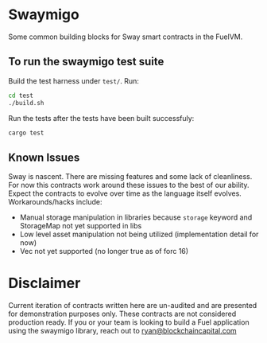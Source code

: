 # Swaymigo 
Some common building blocks for Sway smart contracts in the FuelVM.



## To run the swaymigo test suite 

Build the test harness under `test/`. Run: 
``` sh
cd test
./build.sh
```

Run the tests after the tests have been built successfuly: 
``` sh 
cargo test 
```


## Known Issues
Sway is nascent. There are missing features and some lack of cleanliness. For now this contracts work around these issues to the best of our ability. Expect the contracts to evolve over time as the language itself evolves.
Workarounds/hacks include: 
- Manual storage manipulation in libraries because `storage` keyword and StorageMap not yet supported in libs
- Low level asset manipulation not being utilized (implementation detail for now)
- Vec not yet supported (no longer true as of forc 16)


# Disclaimer
Current iteration of contracts written here are un-audited and are presented for demonstration purposes only. These contracts are not considered production ready. If you or your team is looking to build a Fuel application using the swaymigo library, reach out to ryan@blockchaincapital.com

